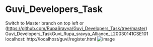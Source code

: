 # Guvi_Developers_Task
Switch to Master branch on top left or (https://github.com/RupaSravya/Guvi_Developers_Task/tree/master)
Guvi_Developers_TaskGuvi_Rupa_sravya_Alliance_L20030141CSE101
localhost: http://localhost/guvi/register.html
![image](https://github.com/RupaSravya/Guvi_Developers_Task/assets/49145304/45255012-eae2-426a-a7e4-7ed765b0c362)
